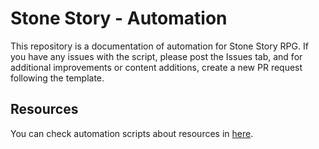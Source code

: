 # Stone Story - Automation
This repository is a documentation of automation for Stone Story RPG.
If you have any issues with the script, please post the Issues tab, and for additional improvements or content additions, create a new PR request following the template.

## Resources
You can check automation scripts about resources in [here](./RESOURCES.md).
